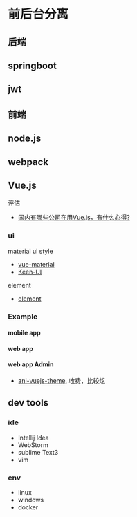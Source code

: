 前后台分离
====

后端
---

## springboot

## jwt

前端
---

## node.js

## webpack

## Vue.js

评估
- [国内有哪些公司在用Vue.js，有什么心得?](https://www.zhihu.com/question/38213423)

### ui

material ui style
- [vue-material](https://github.com/marcosmoura/vue-material)
- [Keen-UI](https://github.com/JosephusPaye/Keen-UI)

element
- [element](https://github.com/ElemeFE/element)

### Example

#### mobile app

#### web app

#### web app Admin
- [ani-vuejs-theme](https://www.strapui.com/themes/ani-vuejs-theme/#comment-9351), 收费，比较炫

## dev tools

### ide

- Intellij Idea
- WebStorm
- sublime Text3
- vim

### env

- linux
- windows
- docker
